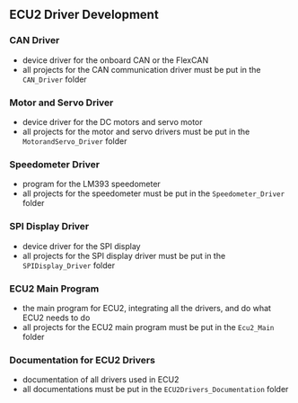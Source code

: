 ## ECU2 Driver Development

### CAN Driver
- device driver for the onboard CAN or the FlexCAN
- all projects for the CAN communication driver must be put in the `CAN_Driver` folder

### Motor and Servo Driver
- device driver for the DC motors and servo motor
- all projects for the motor and servo drivers must be put in the `MotorandServo_Driver` folder

### Speedometer Driver
- program for the LM393 speedometer
- all projects for the speedometer must be put in the `Speedometer_Driver` folder

### SPI Display Driver
- device driver for the SPI display
- all projects for the SPI display driver must be put in the `SPIDisplay_Driver` folder

### ECU2 Main Program
- the main program for ECU2, integrating all the drivers, and do what ECU2 needs to do
- all projects for the ECU2 main program must be put in the `Ecu2_Main` folder

### Documentation for ECU2 Drivers
- documentation of all drivers used in ECU2
- all documentations must be put in the `ECU2Drivers_Documentation` folder